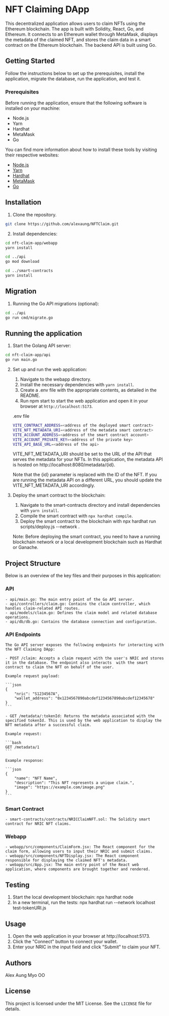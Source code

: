 # NFT Claiming DApp

This decentralized application allows users to claim NFTs using the Ethereum blockchain. The app is built with Solidity, React, Go, and Ethereum. It connects to an Ethereum wallet through MetaMask, displays the metadata of the claimed NFT, and stores the claim data in a smart contract on the Ethereum blockchain. The backend API is built using Go.

## Getting Started

Follow the instructions below to set up the prerequisites, install the application, migrate the database, run the application, and test it.

### Prerequisites

Before running the application, ensure that the following software is installed on your machine:

- Node.js
- Yarn
- Hardhat
- MetaMask
- Go

You can find more information about how to install these tools by visiting their respective websites:

- [Node.js](https://nodejs.org/)
- [Yarn](https://yarnpkg.com/)
- [Hardhat](https://hardhat.org/)
- [MetaMask](https://metamask.io/)
- [Go](https://golang.org/)


## Installation

1. Clone the repository.

```bash
git clone https://github.com/alexaung/NFTClaim.git
```

2. Install dependencies:

```bash
cd nft-claim-app/webapp
yarn install

cd ../api
go mod download

cd ../smart-contracts
yarn install
```

## Migration

1. Running the Go API migrations (optional):

```bash
cd ../api
go run cmd/migrate.go
```

## Running the application

1. Start the Golang API server:

```bash
cd nft-claim-app/api
go run main.go
```

2. Set up and run the web application:

    1. Navigate to the webapp directory.
    2. Install the necessary dependencies with `yarn install`.
    3. Create a .env file with the appropriate contents, as detailed in the README.
    4. Run npm start to start the web application and open it in your browser at `http://localhost:5173`.

    .env file

    ```bash
    VITE_CONTRACT_ADDRESS=<address of the deployed smart contract>
    VITE_NFT_METADATA_URI=<address of the metadata smart contract>
    VITE_ACCOUNT_ADDRESS=<address of the smart contract account>
    VITE_ACCOUNT_PRIVATE_KEY=<address of the private key>
    VITE_API_BASE_URL=<address of the api>
    ```

    VITE_NFT_METADATA_URI should be set to the URL of the API that serves the metadata for your NFTs. In this application, the metadata API is hosted on http://localhost:8080/metadata/{id}.

    Note that the {id} parameter is replaced with the ID of the NFT. If you are running the metadata API on a different URL, you should update the VITE_NFT_METADATA_URI accordingly.

3. Deploy the smart contract to the blockchain:

    1. Navigate to the smart-contracts directory and install dependencies with `yarn install`.
    2. Compile the smart contract with `npx hardhat compile`.
    3. Deploy the smart contract to the blockchain with npx hardhat run scripts/deploy.js --network <network-name>.

    Note: Before deploying the smart contract, you need to have a running blockchain network or a local development blockchain such as Hardhat or Ganache.

## Project Structure

Below is an overview of the key files and their purposes in this application:

### API

    - api/main.go: The main entry point of the Go API server.
    - api/controllers/claim.go: Contains the claim controller, which handles claim-related API routes.
    - api/models/claim.go: Defines the claim model and related database operations.
    - api/db/db.go: Contains the database connection and configuration.

### API Endpoints
    
    The Go API server exposes the following endpoints for interacting with the NFT Claiming DApp:

    - POST /claim: Accepts a claim request with the user's NRIC and stores it in the database. The endpoint also interacts  with the smart contract to claim the NFT on behalf of the user.

    Example request payload:

    ```json
    {
        "nric": "S1234567A",
        "wallet_address": "0x1234567890abcdef1234567890abcdef12345678"
    }
    ```

    - GET /metadata/:tokenId: Returns the metadata associated with the specified tokenId. This is used by the web application to display the NFT metadata after a successful claim.

    Example request:

    ```bash
    GET /metadata/1
    ```

    Example response:

    ```json
    {
        "name": "NFT Name",
        "description": "This NFT represents a unique claim.",
        "image": "https://example.com/image.png"
    }
    ```

### Smart Contract

    - smart-contracts/contracts/NRICClaimNFT.sol: The Solidity smart contract for NRIC NFT claims.

### Webapp

    - webapp/src/components/ClaimForm.jsx: The React component for the claim form, allowing users to input their NRIC and submit claims.
    - webapp/src/components/NFTDisplay.jsx: The React component responsible for displaying the claimed NFT's metadata.
    - webapp/src/App.jsx: The main entry point of the React web application, where components are brought together and rendered.

## Testing

1. Start the local development blockchain: npx hardhat node
2. In a new terminal, run the tests: npx hardhat run --network localhost test-tokenURI.js

## Usage
1. Open the web application in your browser at http://localhost:5173.
2. Click the "Connect" button to connect your wallet.
3. Enter your NRIC in the input field and click "Submit" to claim your NFT.

## Authors

Alex Aung Myo OO

## License

This project is licensed under the MIT License. See the `LICENSE` file for details.
